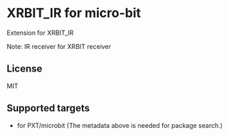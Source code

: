  # XRBIT_IR for micro-bit

Extension for XRBIT_IR

Note: IR receiver for XRBIT receiver

## License

MIT

## Supported targets

* for PXT/microbit
(The metadata above is needed for package search.)
